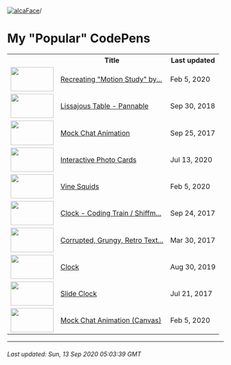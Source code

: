 [![alcaFace](https://camo.githubusercontent.com/2ee094c4af74cb0ec2e19388fccfb809837623e3/68747470733a2f2f7374617469632d63646e2e6a74766e772e6e65742f656d6f7469636f6e732f76312f3332383632362f312e30)](https://twitch.tv/Alca)/

# My "Popular" CodePens

<table>
	<tr>
		<th></th>
		<th>Title</th>
		<th>Last updated</th>
	</tr>
	<tr>
		<td><a href="https://codepen.io/Alca/pen/VByeJd" rel="nofollow"><img src="https://assets.codepen.io/64018/internal/screenshots/pens/VByeJd.default.png?width=100&height=56.25&quality=80" width="100" height="56.25"></a></td>
		<td><a href="https://codepen.io/Alca/pen/VByeJd" rel="nofollow">Recreating "Motion Study" by...</a></td>
		<td>Feb 5, 2020</td>
	</tr>
	<tr>
		<td><a href="https://codepen.io/Alca/pen/oPPbxN" rel="nofollow"><img src="https://assets.codepen.io/64018/internal/screenshots/pens/oPPbxN.default.png?width=100&height=56.25&quality=80" width="100" height="56.25"></a></td>
		<td><a href="https://codepen.io/Alca/pen/oPPbxN" rel="nofollow">Lissajous Table - Pannable</a></td>
		<td>Sep 30, 2018</td>
	</tr>
	<tr>
		<td><a href="https://codepen.io/Alca/pen/bWGMoz" rel="nofollow"><img src="https://assets.codepen.io/64018/internal/screenshots/pens/bWGMoz.default.png?width=100&height=56.25&quality=80" width="100" height="56.25"></a></td>
		<td><a href="https://codepen.io/Alca/pen/bWGMoz" rel="nofollow">Mock Chat Animation</a></td>
		<td>Sep 25, 2017</td>
	</tr>
	<tr>
		<td><a href="https://codepen.io/Alca/pen/wZXrKK" rel="nofollow"><img src="https://assets.codepen.io/64018/internal/screenshots/pens/wZXrKK.default.png?width=100&height=56.25&quality=80" width="100" height="56.25"></a></td>
		<td><a href="https://codepen.io/Alca/pen/wZXrKK" rel="nofollow">Interactive Photo Cards</a></td>
		<td>Jul 13, 2020</td>
	</tr>
	<tr>
		<td><a href="https://codepen.io/Alca/pen/qKvEmQ" rel="nofollow"><img src="https://assets.codepen.io/64018/internal/screenshots/pens/qKvEmQ.default.png?width=100&height=56.25&quality=80" width="100" height="56.25"></a></td>
		<td><a href="https://codepen.io/Alca/pen/qKvEmQ" rel="nofollow">Vine Squids</a></td>
		<td>Feb 5, 2020</td>
	</tr>
	<tr>
		<td><a href="https://codepen.io/Alca/pen/pWEROj" rel="nofollow"><img src="https://assets.codepen.io/64018/internal/screenshots/pens/pWEROj.default.png?width=100&height=56.25&quality=80" width="100" height="56.25"></a></td>
		<td><a href="https://codepen.io/Alca/pen/pWEROj" rel="nofollow">Clock - Coding Train / Shiffm...</a></td>
		<td>Sep 24, 2017</td>
	</tr>
	<tr>
		<td><a href="https://codepen.io/Alca/pen/mWBoOO" rel="nofollow"><img src="https://assets.codepen.io/64018/internal/screenshots/pens/mWBoOO.default.png?width=100&height=56.25&quality=80" width="100" height="56.25"></a></td>
		<td><a href="https://codepen.io/Alca/pen/mWBoOO" rel="nofollow">Corrupted, Grungy, Retro Text...</a></td>
		<td>Mar 30, 2017</td>
	</tr>
	<tr>
		<td><a href="https://codepen.io/Alca/pen/pozevLq" rel="nofollow"><img src="https://assets.codepen.io/64018/internal/screenshots/pens/pozevLq.default.png?width=100&height=56.25&quality=80" width="100" height="56.25"></a></td>
		<td><a href="https://codepen.io/Alca/pen/pozevLq" rel="nofollow">Clock</a></td>
		<td>Aug 30, 2019</td>
	</tr>
	<tr>
		<td><a href="https://codepen.io/Alca/pen/BZbPrE" rel="nofollow"><img src="https://assets.codepen.io/64018/internal/screenshots/pens/BZbPrE.default.png?width=100&height=56.25&quality=80" width="100" height="56.25"></a></td>
		<td><a href="https://codepen.io/Alca/pen/BZbPrE" rel="nofollow">Slide Clock</a></td>
		<td>Jul 21, 2017</td>
	</tr>
	<tr>
		<td><a href="https://codepen.io/Alca/pen/oyOyVb" rel="nofollow"><img src="https://assets.codepen.io/64018/internal/screenshots/pens/oyOyVb.default.png?width=100&height=56.25&quality=80" width="100" height="56.25"></a></td>
		<td><a href="https://codepen.io/Alca/pen/oyOyVb" rel="nofollow">Mock Chat Animation (Canvas)</a></td>
		<td>Feb 5, 2020</td>
	</tr>
</table>

---

###### Last updated: Sun, 13 Sep 2020 05:03:39 GMT